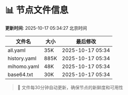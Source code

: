 # 📊 节点文件信息

**更新时间**: 2025-10-17 05:34:27 北京时间

| 文件名 | 大小 | 最后修改 |
|--------|------|----------|
| all.yaml | 35K | 2025-10-17 05:34 |
| history.yaml | 885K | 2025-10-17 05:34 |
| mihomo.yaml | 48K | 2025-10-17 05:34 |
| base64.txt | 30K | 2025-10-17 05:34 |

> 🔄 文件每30分钟自动更新，确保节点的新鲜度和可用性
